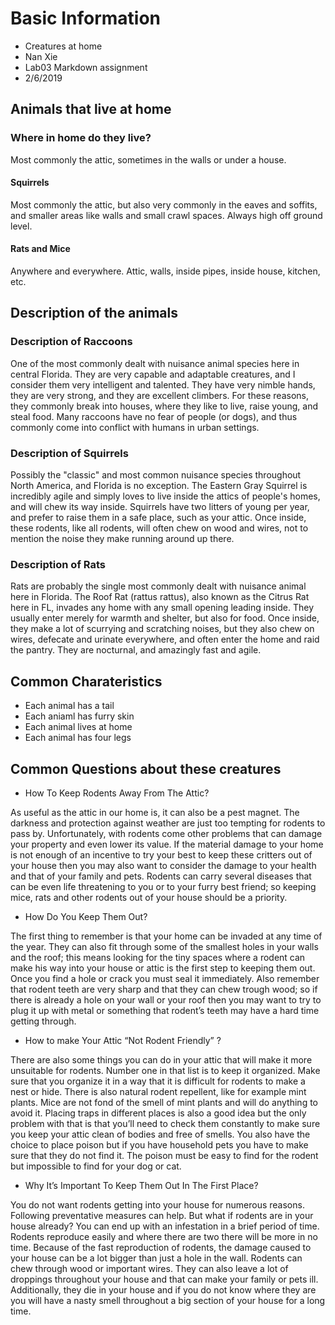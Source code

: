 # Basic Information 
* Creatures at home
* Nan Xie
* Lab03 Markdown assignment
* 2/6/2019
 
## Animals that live at home
### Where in home do they live?

 Most commonly the attic, sometimes in the walls or under a house.
 
 #### Squirrels
 Most commonly the attic, but also very commonly in the eaves and soffits, and smaller areas like walls and small crawl spaces. Always high off ground level.
 
 #### Rats and Mice
 Anywhere and everywhere. Attic, walls, inside pipes, inside house, kitchen, etc. 
 
 
 ## Description of the animals
### Description of Raccoons 
  One of the most commonly dealt with nuisance animal species here in central Florida. They are very capable and adaptable creatures, and I consider them very intelligent and talented. They have very nimble hands, they are very strong, and they are excellent climbers. For these reasons, they commonly break into houses, where they like to live, raise young, and steal food. Many raccoons have no fear of people (or dogs), and thus commonly come into conflict with humans in urban settings.
### Description of Squirrels
  Possibly the "classic" and most common nuisance species throughout North America, and Florida is no exception. The Eastern Gray Squirrel is incredibly agile and simply loves to live inside the attics of people's homes, and will chew its way inside. Squirrels have two litters of young per year, and prefer to raise them in a safe place, such as your attic. Once inside, these rodents, like all rodents, will often chew on wood and wires, not to mention the noise they make running around up there.
### Description of Rats  
  Rats are probably the single most commonly dealt with nuisance animal here in Florida. The Roof Rat (rattus rattus), also known as the Citrus Rat here in FL, invades any home with any small opening leading inside. They usually enter merely for warmth and shelter, but also for food. Once inside, they make a lot of scurrying and scratching noises, but they also chew on wires, defecate and urinate everywhere, and often enter the home and raid the pantry. They are nocturnal, and amazingly fast and agile.
 
 
 ## Common Charateristics
 * Each animal has a tail 
 * Each aniaml has furry skin
 * Each animal lives at home 
 * Each animal has four legs 


## Common Questions about these creatures
 * How To Keep Rodents Away From The Attic? 
 
 As useful as the attic in our home is, it can also be a pest magnet. The darkness and protection against weather are just too tempting for rodents to pass by. Unfortunately, with rodents come other problems that can damage your property and even lower its value. If the material damage to your home is not enough of an incentive to try your best to keep these critters out of your house then you may also want to consider the damage to your health and that of your family and pets. Rodents can carry several diseases that can be even life threatening to you or to your furry best friend; so keeping mice, rats and other rodents out of your house should be a priority. 
 
 * How Do You Keep Them Out? 
 
 The first thing to remember is that your home can be invaded at any time of the year. They can also fit through some of the smallest holes in your walls and the roof; this means looking for the tiny spaces where a rodent can make his way into your house or attic is the first step to keeping them out. Once you find a hole or crack you must seal it immediately. Also remember that rodent teeth are very sharp and that they can chew trough wood; so if there is already a hole on your wall or your roof then you may want to try to plug it up with metal or something that rodent’s teeth may have a hard time getting through. 
 
 * How to make Your Attic “Not Rodent Friendly” ?
 
 There are also some things you can do in your attic that will make it more unsuitable for rodents. Number one in that list is to keep it organized. Make sure that you organize it in a way that it is difficult for rodents to make a nest or hide. There is also natural rodent repellent, like for example mint plants. Mice are not fond of the smell of mint plants and will do anything to avoid it. Placing traps in different places is also a good idea but the only problem with that is that you’ll need to check them constantly to make sure you keep your attic clean of bodies and free of smells. You also have the choice to place poison but if you have household pets you have to make sure that they do not find it. The poison must be easy to find for the rodent but impossible to find for your dog or cat.
 
 * Why It’s Important To Keep Them Out In The First Place?
 
 You do not want rodents getting into your house for numerous reasons. Following preventative measures can help. But what if rodents are in your house already? You can end up with an infestation in a brief period of time. Rodents reproduce easily and where there are two there will be more in no time. Because of the fast reproduction of rodents, the damage caused to your house can be a lot bigger than just a hole in the wall. Rodents can chew through wood or important wires. They can also leave a lot of droppings throughout your house and that can make your family or pets ill. Additionally, they die in your house and if you do not know where they are you will have a nasty smell throughout a big section of your house for a long time. 

